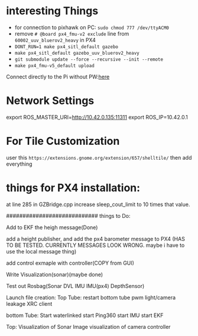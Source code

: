 # interesting Things

* for connection to pixhawk on PC: `sudo chmod 777 /dev/ttyACM0`
* remove `# @board px4_fmu-v2 exclude` line from `60002_uuv_bluerov2_heavy` in PX4
* `DONT_RUN=1 make px4_sitl_default gazebo`
* `make px4_sitl_default gazebo_uuv_bluerov2_heavy`
* `git submodule update --force --recursive --init --remote`
* `make px4_fmu-v5_default upload`

Connect directly to the Pi without PW:[here](https://serverfault.com/questions/241588/how-to-automate-ssh-login-with-password)

# Network Settings

export ROS_MASTER_URI=http://10.42.0.135:11311
export ROS_IP=10.42.0.1

# For Tile Customization
user this `https://extensions.gnome.org/extension/657/shelltile/`
then add everything

# things for PX4 installation:

at line 285 in GZBridge.cpp increase sleep_cout_limit to 10 times that value. 


############################ things to Do:

Add to EKF the heigh message(Done)

add a height publisher, and add the px4 barometer message to PX4 (HAS TO BE TESTED. CURRENTLY MESSAGES LOOK WRONG. maybe i have to use the local message thing)


add control exmaple with controller(COPY from GUI)

Write Visualization(sonar)(maybe done)



Test out Rosbag(Sonar DVL IMU IMU(px4) DepthSensor)



Launch file creation:
Top Tube:
    restart bottom tube
    pwm light/camera
    leakage 
    XRC client

bottom Tube:
    Start waterlinked
    start Ping360
    start IMU
    start EKF
    
Top:
    Visualization of Sonar Image
    visualization of camera
    controller








